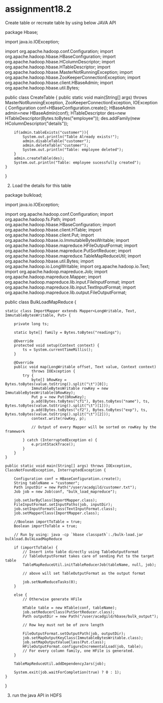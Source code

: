 # assignment18.2

Create table or recreate table by using below JAVA API


package Hbase;

import java.io.IOException;

import org.apache.hadoop.conf.Configuration;
import org.apache.hadoop.hbase.HBaseConfiguration;
import org.apache.hadoop.hbase.HColumnDescriptor;
import org.apache.hadoop.hbase.HTableDescriptor;
import org.apache.hadoop.hbase.MasterNotRunningException;
import org.apache.hadoop.hbase.ZooKeeperConnectionException;
import org.apache.hadoop.hbase.client.HBaseAdmin;
import org.apache.hadoop.hbase.util.Bytes;

public class CreateTable {
	public static void main(String[] args) throws MasterNotRunningException, ZooKeeperConnectionException, IOException {
		Configuration conf=HBaseConfiguration.create();
		HBaseAdmin admin=new HBaseAdmin(conf);
		HTableDescriptor des=new HTableDescriptor(Bytes.toBytes("employee"));
		des.addFamily(new HColumnDescriptor("details"));
		

		if(admin.tableExists("customer")){
			System.out.println("Table Already exists!");
			admin.disableTable("customer");
			admin.deleteTable("customer");
			System.out.println("Table: employee deleted");
		}
		admin.createTable(des);	
		System.out.println("Table: employee sucessfully created");
	}


}

2. Load the details for this table

package bulkload;

import java.io.IOException;

import org.apache.hadoop.conf.Configuration;
import org.apache.hadoop.fs.Path;
import org.apache.hadoop.hbase.HBaseConfiguration;
import org.apache.hadoop.hbase.client.HTable;
import org.apache.hadoop.hbase.client.Put;
import org.apache.hadoop.hbase.io.ImmutableBytesWritable;
import org.apache.hadoop.hbase.mapreduce.HFileOutputFormat;
import org.apache.hadoop.hbase.mapreduce.PutSortReducer;
import org.apache.hadoop.hbase.mapreduce.TableMapReduceUtil;
import org.apache.hadoop.hbase.util.Bytes;
import org.apache.hadoop.io.LongWritable;
import org.apache.hadoop.io.Text;
import org.apache.hadoop.mapreduce.Job;
import org.apache.hadoop.mapreduce.Mapper;
import org.apache.hadoop.mapreduce.lib.input.FileInputFormat;
import org.apache.hadoop.mapreduce.lib.input.TextInputFormat;
import org.apache.hadoop.mapreduce.lib.output.FileOutputFormat;

public class BulkLoadMapReduce {

	static class ImportMapper extends Mapper<LongWritable, Text, ImmutableBytesWritable, Put> {

	    private long ts;

	    static byte[] family = Bytes.toBytes("readings");
	    
	    @Override
	    protected void setup(Context context) {
	    	ts = System.currentTimeMillis();
	    }

		@Override
		public void map(LongWritable offset, Text value, Context context)
				throws IOException {
			try {
				byte[] bRowKey = Bytes.toBytes(value.toString().split("\t")[0]);
				ImmutableBytesWritable rowKey = new ImmutableBytesWritable(bRowKey);
				Put p = new Put(bRowKey);
				p.add(Bytes.toBytes("cf1"), Bytes.toBytes("name"), ts, Bytes.toBytes(value.toString().split("\t")[1]));
				p.add(Bytes.toBytes("cf2"), Bytes.toBytes("exp"), ts, Bytes.toBytes(value.toString().split("\t")[2]));
				context.write(rowKey, p);
				
				// Output of every Mapper will be sorted on rowKey by the framework
				
			} catch (InterruptedException e) {
				e.printStackTrace();
			}
		}
	}
	
	public static void main(String[] args) throws IOException, ClassNotFoundException, InterruptedException {
	    
		Configuration conf = HBaseConfiguration.create();
		String tableName = "customer";
		Path inputDir = new Path("/user/acadgild/customer.txt");
		Job job = new Job(conf, "bulk_load_mapreduce");
		
		job.setJarByClass(ImportMapper.class);
		FileInputFormat.setInputPaths(job, inputDir);
		job.setInputFormatClass(TextInputFormat.class);
		job.setMapperClass(ImportMapper.class);

		//Boolean importToTable = true;
		Boolean importToTable = true;
		
		// Run by using: java -cp `hbase classpath`:./bulk-load.jar bulkload.BulkLoadMapReduce
		
		if (importToTable) {
			// Insert into table directly using TableOutputFormat
			// TableOutputFormat takes care of sending Put to the target table
			TableMapReduceUtil.initTableReducerJob(tableName, null, job);
			
			// above will set TableOutputFormat as the output format
			
			job.setNumReduceTasks(0);
		} 
		
		else {
			// Otherwise generate HFile 
			
			HTable table = new HTable(conf, tableName);
			job.setReducerClass(PutSortReducer.class);
			Path outputDir = new Path("/user/acadgild/hbase/bulk_output");
			
			// Row key must not be of zero length
			
			FileOutputFormat.setOutputPath(job, outputDir);
			job.setMapOutputKeyClass(ImmutableBytesWritable.class);
			job.setMapOutputValueClass(Put.class);
			HFileOutputFormat.configureIncrementalLoad(job, table);
			// For every column family, one HFile is generated.
		}		
		
		TableMapReduceUtil.addDependencyJars(job);
		
		System.exit(job.waitForCompletion(true) ? 0 : 1);
	}
}


3. run the java API in HDFS
